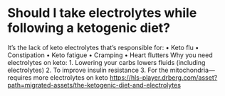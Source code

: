 # Should I take electrolytes while following a ketogenic diet?

It’s the lack of keto electrolytes that’s responsible for: • Keto flu • Constipation • Keto fatigue • Cramping • Heart flutters Why you need electrolytes on keto: 1. Lowering your carbs lowers fluids (including electrolytes) 2. To improve insulin resistance 3. For the mitochondria—requires more electrolytes on keto https://hls-player.drberg.com/asset?path=migrated-assets/the-ketogenic-diet-and-electrolytes